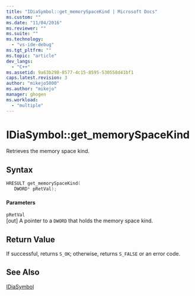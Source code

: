 ```yaml
---
title: "IDiaSymbol::get_memorySpaceKind | Microsoft Docs"
ms.custom: ""
ms.date: "11/04/2016"
ms.reviewer: ""
ms.suite: ""
ms.technology: 
  - "vs-ide-debug"
ms.tgt_pltfrm: ""
ms.topic: "article"
dev_langs: 
  - "C++"
ms.assetid: 9a63b298-8577-4c15-8595-530558d41bf1
caps.latest.revision: 3
author: "mikejo5000"
ms.author: "mikejo"
manager: ghogen
ms.workload: 
  - "multiple"
---
```

# IDiaSymbol::get_memorySpaceKind
Retrieves the memory space kind.  
  
## Syntax  
  
```C++  
HRESULT get_memorySpaceKind(   
   DWORD* pRetVal);  
```  
  
#### Parameters  
 `pRetVal`  
 [out] A pointer to a `DWORD` that holds the memory space kind.  
  
## Return Value  
 If successful, returns `S_OK`; otherwise, returns `S_FALSE` or an error code.  
  
## See Also  
 [IDiaSymbol](../../debugger/debug-interface-access/idiasymbol.md)